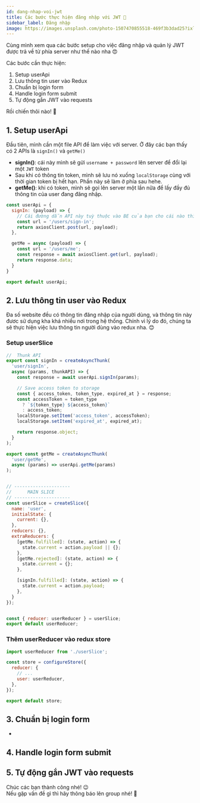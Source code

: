 ```yaml
---
id: dang-nhap-voi-jwt
title: Các bước thực hiện đăng nhập với JWT 🎉
sidebar_label: Đăng nhập
image: https://images.unsplash.com/photo-1507470855518-469f3b3dad25?ixlib=rb-1.2.1&ixid=eyJhcHBfaWQiOjEyMDd9&auto=format&fit=crop&w=1380&q=80
---
```


Cùng mình xem qua các bước setup cho việc đăng nhập và quản lý JWT được trả về từ phía server như thế nào nha 😍

<!--truncate-->

Các bước cần thực hiện:
1. Setup userApi
2. Lưu thông tin user vào Redux
3. Chuẩn bị login form
4. Handle login form submit
5. Tự động gắn JWT vào requests

Rồi chiến thôi nào! 🚀

## 1. Setup userApi

Đầu tiên, mình cần một file API để làm việc với server. Ở đây các bạn thấy có 2 APIs là `signIn()` và `getMe()`

- **signIn()**: cái này mình sẽ gửi `username + password` lên server để đổi lại một `JWT` token
- Sau khi có thông tin token, mình sẽ lưu nó xuống `localStorage` cùng với thời gian token bị hết hạn. Phần này sẽ làm ở phía sau hehe.
- **getMe()**: khi có token, mình sẽ gọi lên server một lần nữa để lấy đầy đủ thông tin của user đang đăng nhập.

```js title="/api/userApi.js" {2-5}
const userApi = {
  signIn: (payload) => {
    // Cái đường dẫn API này tuỳ thuộc vào BE của bạn cho cái nào thì dùng cái đó
    const url = '/users/sign-in';
    return axiosClient.post(url, payload);
  },

  getMe = async (payload) => {
    const url = '/users/me';
    const response = await axiosClient.get(url, payload);
    return response.data;
  }
}

export default userApi;
```

## 2. Lưu thông tin user vào Redux

Đa số website đều có thông tin đăng nhập của người dùng, và thông tin này đươc sử dụng kha khá nhiều nơi trong hệ thống. Chính vì lý do đó, chúng ta sẽ thực hiện việc lưu thông tin người dùng vào redux nha. 😊

### Setup userSlice

```js title="/app/userSlice.js"
//  Thunk API
export const signIn = createAsyncThunk(
  'user/signIn',
  async (params, thunkAPI) => {
    const response = await userApi.signIn(params);

    // Save access token to storage
    const { access_token, token_type, expired_at } = response;
    const accessToken = token_type
      ? `${token_type} ${access_token}`
      : access_token;
    localStorage.setItem('access_token', accessToken);
    localStorage.setItem('expired_at', expired_at);

    return response.object;
  }
);

export const getMe = createAsyncThunk(
  'user/getMe',
  async (params) => userApi.getMe(params)
);


// ---------------------
//      MAIN SLICE
// ---------------------
const userSlice = createSlice({
  name: 'user',
  initialState: {
    current: {},
  },
  reducers: {},
  extraReducers: {
    [getMe.fulfilled]: (state, action) => {
      state.current = action.payload || {};
    },
    [getMe.rejected]: (state, action) => {
      state.current = {};
    },

    [signIn.fulfilled]: (state, action) => {
      state.current = action.payload;
    },
  }
});


const { reducer: userReducer } = userSlice;
export default userReducer;
```

### Thêm userReducer vào redux store

```js title="/app/store.js" {6}
import userReducer from './userSlice';

const store = configureStore({
  reducer: {
    // ... 
    user: userReducer,
  },
});

export default store;
```


## 3. Chuẩn bị login form

- 


## 4. Handle login form submit




## 5. Tự động gắn JWT vào requests






Chúc các bạn thành công nhé! 😉 <br/>
Nếu gặp vấn đề gì thì hãy thông báo lên group nhé! 🙂